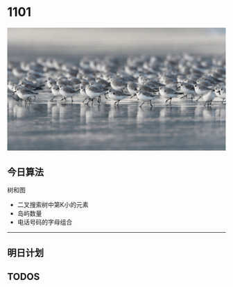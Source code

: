 
# 1101

![](./bg-imgs/1101.jpg)



## 今日算法

树和图

- 二叉搜索树中第K小的元素
- 岛屿数量
- 电话号码的字母组合

---
## 明日计划


## TODOS
